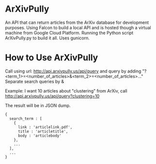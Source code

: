 # ArXivPully
An API that can return articles from the ArXiv database for development purposes. Using Falcon to build a local API and is hosted though a virtual machine from Google Cloud Platform. Running the Python script ArXivPully.py to build it all. Uses gunicorn.

# How to Use ArXivPully
Call using url: http://api.arxivpully.us/api/query and query by adding "?<term_1>=<number_of_articles>&<term_2>=<number_of_articles>..."
Separate search queries by &


Example: I want 10 articles about "clustering" from ArXiv, call http://api.arxivpully.us/api/query?clustering=10 

The result will be in JSON dump. 
```
{
  search_term : [
    {
      link : 'articlelink.pdf',
      title : 'articletitle',
      body : 'articlebody'
    },
    ...
  ],
  ...
}
```

